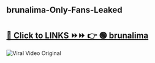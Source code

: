 
 ## brunalima-Only-Fans-Leaked

# <h2><a href="https://clipsfans.com/brunalima&ref=git">🔗 Click to LINKS ⏩⏩ 👉 🟢 brunalima </a></h2>

<a href="https://clipsfans.com/brunalima&ref=git" rel="nofollow" data-target="animated-image.originalLink"><img src="https://i.ibb.co.com/xMMVF88/686577567.gif" alt="Viral Video Original" style="max-width: 100%; display: inline-block;" data-target="animated-image.originalImage"></a>
